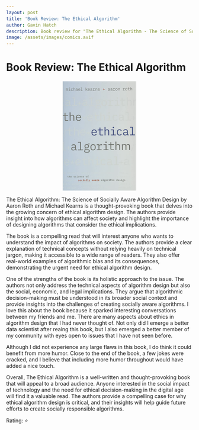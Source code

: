 ```yaml
---
layout: post
title: 'Book Review: The Ethical Algorithm'
author: Gavin Hatch
description: Book review for "The Ethical Algorithm - The Science of Socially Aware Algorithm Design" by Aaron Roth and Michael Kearns
image: /assets/images/comics.avif
---
```


# Book Review: The Ethical Algorithm

<img 
    src="https://github.com/grhatch/my386blog/blob/main/assets/images/book_cover.png?raw=true" alt="merge_conflict" style="display: block;
            margin-left: auto;
            margin-right: auto; width:200px;"
/>

The Ethical Algorithm: The Science of Socially Aware Algorithm Design by Aaron Roth and Michael Kearns is a thought-provoking book that delves into the growing concern of ethical algorithm design. The authors provide insight into how algorithms can affect society and highlight the importance of designing algorithms that consider the ethical implications.

The book is a compelling read that will interest anyone who wants to understand the impact of algorithms on society. The authors provide a clear explanation of technical concepts without relying heavily on technical jargon, making it accessible to a wide range of readers. They also offer real-world examples of algorithmic bias and its consequences, demonstrating the urgent need for ethical algorithm design.

One of the strengths of the book is its holistic approach to the issue. The authors not only address the technical aspects of algorithm design but also the social, economic, and legal implications. They argue that algorithmic decision-making must be understood in its broader social context and provide insights into the challenges of creating socially aware algorithms. I love this about the book because it sparked interesting conversations between my friends and me. There are many aspects about ethics in algorithm design that I had never thought of. Not only did I emerge a better data scientist after reaing this book, but I also emerged a better member of my community with eyes open to issues that I have not seen before.

Although I did not experience any large flaws in this book, I do think it could benefit from more humor. Close to the end of the book, a few jokes were cracked, and I believe that including more humor throughout would have added a nice touch.

Overall, The Ethical Algorithm is a well-written and thought-provoking book that will appeal to a broad audience. Anyone interested in the social impact of technology and the need for ethical decision-making in the digital age will find it a valuable read. The authors provide a compelling case for why ethical algorithm design is critical, and their insights will help guide future efforts to create socially responsible algorithms.

Rating: :star:
